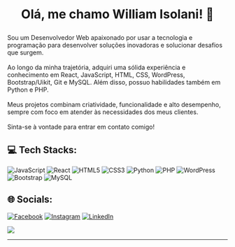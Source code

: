 # <p align="center">Olá, me chamo William Isolani! :wave:</p> 
Sou um Desenvolvedor Web apaixonado por usar a tecnologia e programação para desenvolver soluções inovadoras e solucionar desafios que surgem.
<br><br>
Ao longo da minha trajetória, adquiri uma sólida experiência e conhecimento em React, JavaScript, HTML, CSS, WordPress, Bootstrap/Uikit, Git e MySQL. Além disso, possuo habilidades também em Python e PHP. 
<br><br>
Meus projetos combinam criatividade, funcionalidade e alto desempenho, sempre com foco em atender às necessidades dos meus clientes.
<br><br>
Sinta-se à vontade para entrar em contato comigo!

## 💻 Tech Stacks:
![JavaScript](https://img.shields.io/badge/javascript-%23323330.svg?style=for-the-badge&logo=javascript&logoColor=%23F7DF1E) ![React](https://img.shields.io/badge/react-%2320232a.svg?style=for-the-badge&logo=react&logoColor=%2361DAFB) ![HTML5](https://img.shields.io/badge/html5-%23E34F26.svg?style=for-the-badge&logo=html5&logoColor=white) ![CSS3](https://img.shields.io/badge/css3-%231572B6.svg?style=for-the-badge&logo=css3&logoColor=white) ![Python](https://img.shields.io/badge/python-3670A0?style=for-the-badge&logo=python&logoColor=ffdd54) ![PHP](https://img.shields.io/badge/php-%23777BB4.svg?style=for-the-badge&logo=php&logoColor=white) ![WordPress](https://img.shields.io/badge/WordPress-%23117AC9.svg?style=for-the-badge&logo=WordPress&logoColor=white) ![Bootstrap](https://img.shields.io/badge/bootstrap-%238511FA.svg?style=for-the-badge&logo=bootstrap&logoColor=white) ![MySQL](https://img.shields.io/badge/mysql-%2300000f.svg?style=for-the-badge&logo=mysql&logoColor=white)

## 🌐 Socials:
[![Facebook](https://img.shields.io/badge/Facebook-%231877F2.svg?logo=Facebook&logoColor=white)](https://facebook.com/williamisolani) [![Instagram](https://img.shields.io/badge/Instagram-%23E4405F.svg?logo=Instagram&logoColor=white)](https://instagram.com/williamisolani) [![LinkedIn](https://img.shields.io/badge/LinkedIn-%230077B5.svg?logo=linkedin&logoColor=white)](https://linkedin.com/in/williamisolani) 

![](https://github-readme-stats.vercel.app/api/top-langs/?username=williamisolani&theme=dark&hide_border=true&include_all_commits=true&count_private=true&layout=compact)

---
